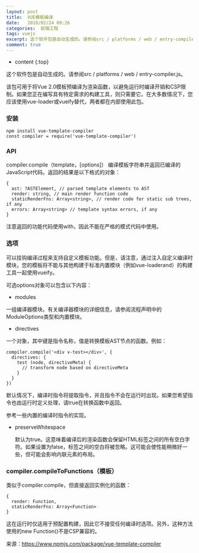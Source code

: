 ```yaml
---
layout: post
title:  VUE模板编译
date:   2018/02/24 09:26
categories:  前端工程
tags: vuejs 
excerpt: 这个软件包是自动生成的。请参阅src / platforms / web / entry-compiler.js。  该包可用于将Vue 2.0模板预编译为渲染函数，以避免运行时编译开销和CSP限制。如果您正在编写具有特定需求的构建工具，则只需要它。在大多数情况下，您应该使用vue-loader或vueify替代，两者都在内部使用此包。  安装  npm install vue-template-
comment: true
---
```

* content
{:top}

这个软件包是自动生成的。请参阅src / platforms / web / entry-compiler.js。

该包可用于将Vue 2.0模板预编译为渲染函数，以避免运行时编译开销和CSP限制。如果您正在编写具有特定需求的构建工具，则只需要它。在大多数情况下，您应该使用vue-loader或vueify替代，两者都在内部使用此包。

<h3>安装</h3>

<pre class="line-numbers prism-highlight" data-start="1"><code class="language-bash">npm install vue-template-compiler
const compiler = require('vue-template-compiler')
</code></pre>

<h3>API</h3>

compiler.compile（template，[options]）
编译模板字符串并返回已编译的JavaScript代码。返回的结果是以下格式的对象：

<pre class="line-numbers prism-highlight" data-start="1"><code class="language-javascript">{
  ast: ?ASTElement, // parsed template elements to AST
  render: string, // main render function code
  staticRenderFns: Array&lt;string&gt;, // render code for static sub trees, if any
  errors: Array&lt;string&gt; // template syntax errors, if any
}
</code></pre>

注意返回的功能代码使用with，因此不能在严格的模式代码中使用。

<h3>选项</h3>

可以挂钩编译过程来支持自定义模板功能。但是，请注意，通过注入自定义编译时模块，您的模板将不能与其他构建于标准内置模块（例如vue-loaderand）的构建工具一起使用vueify。

可选options对象可以包含以下内容：
* modules

一组编译器模块。有关编译器模块的详细信息，请参阅流程声明中的ModuleOptions类型和内置模块。
* directives

一个对象，其中键是指令名称，值是转换模板AST节点的函数。例如：

<pre class="line-numbers prism-highlight" data-start="1"><code class="language-javascript">compiler.compile('&lt;div v-test&gt;&lt;/div&gt;', {
  directives: {
    test (node, directiveMeta) {
      // transform node based on directiveMeta
    }
  }
})
</code></pre>

默认情况下，编译时指令将提取指令，并且指令不会在运行时出现。如果您希望指令也由运行时定义处理，请true在转换函数中返回。

参考一些内置的编译时指令的实现。

<ul>
<li>preserveWhitespace

默认为true。这意味着编译后的渲染函数会保留HTML标签之间的所有空白字符。如果设置为false，标签之间的空白将被忽略。这可能会使性能稍微好一些，但可能会影响内联元素的布局。</p></li>
</ul>

<h3>compiler.compileToFunctions（模板）</h3>

类似于compiler.compile，但直接返回实例化的函数：

<pre class="line-numbers prism-highlight" data-start="1"><code class="language-javascript">{
  render: Function,
  staticRenderFns: Array&lt;Function&gt;
}
</code></pre>

这在运行时仅适用于预配置构建，因此它不接受任何编译时选项。另外，这种方法使用的new Function()不是CSP兼容的。

来源：https://www.npmjs.com/package/vue-template-compiler
    